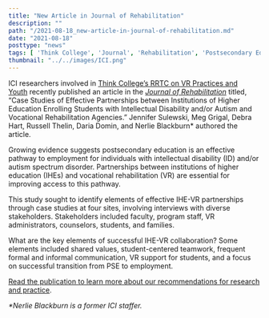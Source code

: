 ```yaml
---
title: "New Article in Journal of Rehabilitation"
description: ""
path: "/2021-08-18_new-article-in-journal-of-rehabilitation.md"
date: "2021-08-18"
posttype: "news"
tags: [ 'Think College', 'Journal', 'Rehabilitation', 'Postsecondary Education', 'Community Inclusion']
thumbnail: "../../images/ICI.png"
---
```


ICI researchers involved in [Think College’s RRTC on VR Practices and Youth](https://thinkcollege.net/sites/default/files/files/resources/SOA%202017%20VR%20PartnershipsFinal.pdf) recently published an article in the [_Journal of Rehabilitation_](https://www.nationalrehab.org/journal-of-rehabilitation) titled, “Case Studies of Effective Partnerships between Institutions of Higher Education Enrolling Students with Intellectual Disability and/or Autism and Vocational Rehabilitation Agencies.” Jennifer Sulewski, Meg Grigal, Debra Hart, Russell Thelin, Daria Domin, and Nerlie Blackburn\* authored the article.

Growing evidence suggests postsecondary education is an effective pathway to employment for individuals with intellectual disability (ID) and/or autism spectrum disorder. Partnerships between institutions of higher education (IHEs) and vocational rehabilitation (VR) are essential for improving access to this pathway.

This study sought to identify elements of effective IHE-VR partnerships through case studies at four sites, involving interviews with diverse stakeholders. Stakeholders included faculty, program staff, VR administrators, counselors, students, and families.

What are the key elements of successful IHE-VR collaboration? Some elements included shared values, student-centered teamwork, frequent formal and informal communication, VR support for students, and a focus on successful transition from PSE to employment.

[Read the publication to learn more about our recommendations for research and practice](https://www.nationalrehab.org/journal-of-rehabilitation).

_\*Nerlie Blackburn is a former ICI staffer._